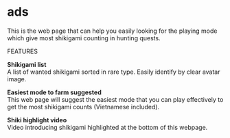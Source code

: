 # ads
This is the web page that can help you easily looking for the playing mode which give most shikigami counting in hunting quests.

FEATURES

<b>Shikigami list</b><br>
A list of wanted shikigami sorted in rare type. Easily identify by clear avatar image.


<b>Easiest mode to farm suggested</b><br>
This web page will suggest the easiest mode that you can play effectively to get the most shikigami counts (Vietnamese included).

<b>Shiki highlight video</b><br>
Video introducing shikigami highlighted at the bottom of this webpage.
